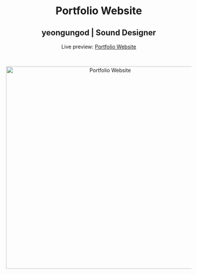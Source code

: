 <h1 align="center">Portfolio Website</h1>
<h2 align="center">yeongungod | Sound Designer </h2>
<p align="center">Live preview: <a href="https://yeongungod.github.io/">Portfolio Website</a></p><br>
<p align="center">
<img src="https://user-images.githubusercontent.com/12295765/43483406-dde55e8a-950b-11e8-8841-d616ee0c0551.jpg" width="550" alt="Portfolio Website">
</p>
